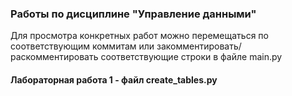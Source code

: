 ﻿### Работы по дисциплине "Управление данными"

Для просмотра конкретных работ можно перемещаться по 
соответствующим коммитам или закомментировать/раскомментировать
соответствующие строки в файле main.py

#### Лабораторная работа 1 - файл create_tables.py